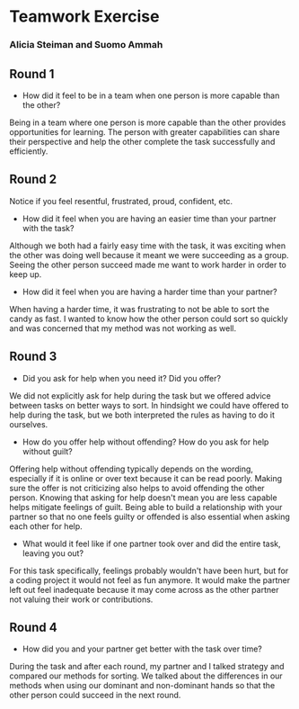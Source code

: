 # Teamwork Exercise
### Alicia Steiman and Suomo Ammah

## Round 1

 * How did it feel to be in a team when one person is more capable than the other?
 
 Being in a team where one person is more capable than the other provides opportunities for learning. The 
 person with greater capabilities can share their perspective and help the other complete the task successfully
 and efficiently.

## Round 2

Notice if you feel resentful, frustrated, proud, confident, etc.

 * How did it feel when you are having an easier time than your partner with the task?
 
 Although we both had a fairly easy time with the task, it was exciting when the other was doing well because 
 it meant we were succeeding as a group. Seeing the other person succeed made me want to work harder in order
 to keep up. 

 * How did it feel when you are having a harder time than your partner?
 
 When having a harder time, it was frustrating to not be able to sort the candy as fast. I wanted to know how
 the other person could sort so quickly and was concerned that my method was not working as well. 

## Round 3

 * Did you ask for help when you need it? Did you offer?
 
 We did not explicitly ask for help during the task but we offered advice between tasks on better ways to sort. 
 In hindsight we could have offered to help during the task, but we both interpreted the rules as having to do it
 ourselves.

 * How do you offer help without offending? How do you ask for help without guilt?
 
 Offering help without offending typically depends on the wording, especially if it is online or over text because it
 can be read poorly. Making sure the offer is not criticizing also helps to avoid offending the other person. Knowing 
 that asking for help doesn't mean you are less capable helps mitigate feelings of guilt. Being able to build a 
 relationship with your partner so that no one feels guilty or offended is also essential when asking each other for
 help. 

 * What would it feel like if one partner took over and did the entire task, leaving you out?
 
 For this task specifically, feelings probably wouldn't have been hurt, but for a coding project it would not feel as
 fun anymore. It would make the partner left out feel inadequate because it may come across as the other partner
 not valuing their work or contributions. 

## Round 4

 * How did you and your partner get better with the task over time?
 
 During the task and after each round, my partner and I talked strategy and compared our methods for sorting. We
 talked about the differences in our methods when using our dominant and non-dominant hands so that the other 
 person could succeed in the next round. 

